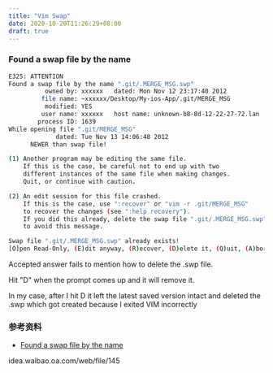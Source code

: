 ```yaml
---
title: "Vim Swap"
date: 2020-10-20T11:26:29+08:00
draft: true
---
```


### Found a swap file by the name

```bash
E325: ATTENTION
Found a swap file by the name ".git/.MERGE_MSG.swp"
          owned by: xxxxxx   dated: Mon Nov 12 23:17:40 2012
         file name: ~xxxxxx/Desktop/My-ios-App/.git/MERGE_MSG
          modified: YES
         user name: xxxxxx   host name: unknown-b8-8d-12-22-27-72.lan
        process ID: 1639
While opening file ".git/MERGE_MSG"
             dated: Tue Nov 13 14:06:48 2012
      NEWER than swap file!

(1) Another program may be editing the same file.
    If this is the case, be careful not to end up with two
    different instances of the same file when making changes.
    Quit, or continue with caution.

(2) An edit session for this file crashed.
    If this is the case, use ":recover" or "vim -r .git/MERGE_MSG"
    to recover the changes (see ":help recovery").
    If you did this already, delete the swap file ".git/.MERGE_MSG.swp"
    to avoid this message.

Swap file ".git/.MERGE_MSG.swp" already exists!
[O]pen Read-Only, (E)dit anyway, (R)ecover, (D)elete it, (Q)uit, (A)bort:

```


Accepted answer fails to mention how to delete the .swp file.

Hit "D" when the prompt comes up and it will remove it.

In my case, after I hit D it left the latest saved version intact and deleted the .swp which got created because I exited VIM incorrectly

### 参考资料

- [Found a swap file by the name](https://stackoverflow.com/questions/13361729/found-a-swap-file-by-the-name)

idea.waibao.oa.com/web/file/145